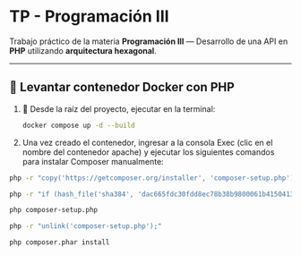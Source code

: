 #  **TP - Programación III**

Trabajo práctico de la materia **Programación III** — Desarrollo de una API en **PHP** utilizando **arquitectura hexagonal**.

---

## 🐳 Levantar contenedor Docker con PHP

1. 📂 Desde la raíz del proyecto, ejecutar en la terminal:

   ```bash
   docker compose up -d --build

2. Una vez creado el contenedor, ingresar a la consola Exec (clic en el nombre del contenedor apache) y ejecutar los siguientes comandos para instalar Composer manualmente:
  ```bash
 php -r "copy('https://getcomposer.org/installer', 'composer-setup.php');"

php -r "if (hash_file('sha384', 'dac665fdc30fdd8ec78b38b9800061b4150413ff2e3b6f88543c636f7cd84f6db9189d43a81e5503cda447da73c7e5b6') === 'dac665fdc30fdd8ec78b38b9800061b4150413ff2e3b6f88543c636f7cd84f6db9189d43a81e5503cda447da73c7e5b6') { echo 'Installer verified'.PHP_EOL; } else { echo 'Installer corrupt'.PHP_EOL; unlink('composer-setup.php'); exit(1); }"

php composer-setup.php

php -r "unlink('composer-setup.php');"

php composer.phar install
